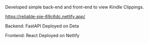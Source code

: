 Developed simple back-end and front-end to view Kindle Clippings. 

https://reliable-pie-69c6dc.netlify.app/


Backend:
FastAPI
Deployed on Deta

Frontend:
React 
Deployed on Netlify
